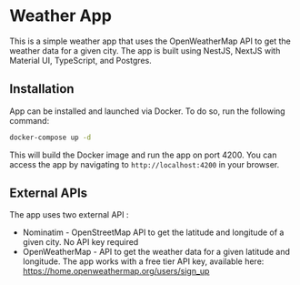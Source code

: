 # Weather App

This is a simple weather app that uses the OpenWeatherMap API to get the weather data for a given city. The app is built using NestJS, NextJS with Material UI, TypeScript, and Postgres.

## Installation

App can be installed and launched via Docker. To do so, run the following command:

```bash
docker-compose up -d
```

This will build the Docker image and run the app on port 4200. You can access the app by navigating to `http://localhost:4200` in your browser.

## External APIs

The app uses two external API :

- Nominatim - OpenStreetMap API to get the latitude and longitude of a given city. No API key required
- OpenWeatherMap - API to get the weather data for a given latitude and longitude. The app works with a free tier API key, available here: https://home.openweathermap.org/users/sign_up

